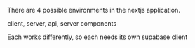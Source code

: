 There are 4 possible environments in the nextjs application.

client, server, api, server components

Each works differently, so each needs its own supabase client
